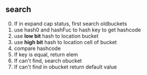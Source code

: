 ##  search
0. If in expand cap status, first search oldbuckets
1. use hash0 and hashFuc to hash key to get hashcode
2. use **low bit** hash to location bucket
3. use **high bit** hash to location cell of bucket
4. compare hashcode 
5. If key is equal, return elem
6. If can't find, search obucket
7. If can't find in obucket return default value

